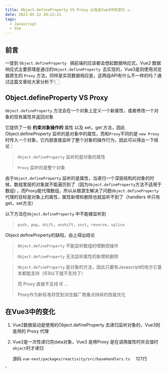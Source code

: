 ```yaml
---
title: Object.defineProperty VS Proxy 以及在Vue3中的变化 ⚖️
date: 2021-05-22 20:22:21
tags:
  - Javascript
  - Vue
---
```




## 前言

一提到 `Object.defineProperty ` 搞前端的应该都会想起数据响应式，Vue2 数据响应式主要原理是通过的`Object.defineProperty `去实现的，Vue3是则使用浏览器原生的 `Proxy` 方法，同样是实现数据相应是，这两组API有什么不一样的吗？通过这篇文章给大家分析下👇🏻



## Object.defineProperty VS Proxy

`Object.defineProperty` 方法会在一个对象上定义一个新属性，或者修改一个对象的现有属性并返回对象

它提供了一些 **约束对象操作的** 属性 以及  set，get 方法，因此Object.defineProperty 监听的是对象中的属性，而和`Proxy`不同的是 `new Proxy` 时传入一个对象，它内部直接监听了整个对象的操作行为，因此可以得出一下结论：

> `Object.defineProperty` 监听的是对象的属性
>
> `Proxy` 监听的是整个对象



由于`Object.defineProperty` 监听的是属性，当递归一个深层结构的对象的时候，数组里层的对象就不能遍历到了（因为`Object.defineProperty`方法不适用于数组) ，而Proxy能代理数组，所以从根源生解决了问题`Object.defineProperty` 代理的目标是对象上的属性，属性新增和删除也就监听不到了（handlers 中只有get，set方法）



以下方法在`Object.defineProperty` 中不能被监听到

>  `push`，`pop`，`shift`，`unshift`，`sort`，`reverse`，`splice`



Object.defineProperty的缺陷，由上得出结论

> `Object.defineProperty` 不能监听数组的增删改操作
>
> `Object.defineProperty` 无法监听属性的新增和删除



> `Object.defineProperty` 是对象的方法，因此只要有Javascript的地方它基本都能支持（IE9以下就不支持了）
>
> 而 Proxy 直接不支持 IE ...
>
> Proxy作为新标准将受到浏览器厂商重点持续的性能优化





## 在Vue3中的变化

1. Vue2数据驱动是使用的Object.defineProperty 去递归监听对象的，Vue3则是用的 Proxy 代理

2. Vue2是一次性递归完data对象，Vue3 是用Proxy 是在调用属性时并且值时`object`时才递归

   源码 `vue-next/packages/reactivity/src/baseHandlers.ts  `  127行

<img src="http://oss.anyways.fun/blog/4y3vnW.png" style="zoom:33%;" />



